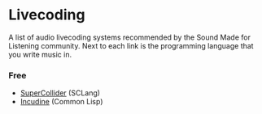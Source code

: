 # Livecoding
A list of audio livecoding systems recommended by the Sound Made for Listening community. Next to each link is the programming language that you write music in.

### Free
* [SuperCollider](https://supercollider.github.io/) (SCLang)
* [Incudine](http://incudine.sourceforge.net/) (Common Lisp)
